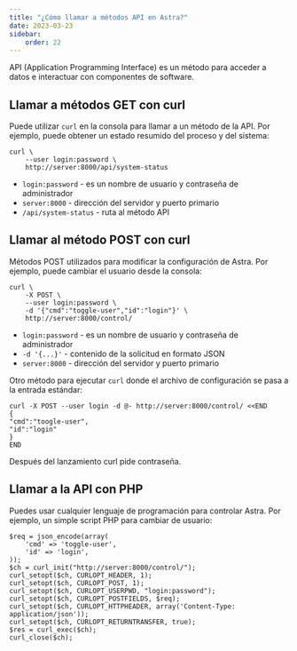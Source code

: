 ```yaml
---
title: "¿Cómo llamar a métodos API en Astra?"
date: 2023-03-23
sidebar:
    order: 22
---
```


API (Application Programming Interface) es un método para acceder a datos e interactuar con componentes de software.

## Llamar a métodos GET con curl[](https://help.cesbo.com/astra/admin-guide/api/call-api#call-get-methods-with-curl)

Puede utilizar `curl` en la consola para llamar a un método de la API. Por ejemplo, puede obtener un estado resumido del proceso y del sistema:

```
curl \
    --user login:password \
    http://server:8000/api/system-status
```

- `login:password` - es un nombre de usuario y contraseña de administrador
- `server:8000` - dirección del servidor y puerto primario
- `/api/system-status` - ruta al método API

## Llamar al método POST con curl[](https://help.cesbo.com/astra/admin-guide/api/call-api#call-post-method-with-curl)

Métodos POST utilizados para modificar la configuración de Astra. Por ejemplo, puede cambiar el usuario desde la consola:

```
curl \
    -X POST \
    --user login:password \
    -d '{"cmd":"toggle-user","id":"login"}' \
    http://server:8000/control/
```

- `login:password` - es un nombre de usuario y contraseña de administrador
- `-d '{...}'` - contenido de la solicitud en formato JSON
- `server:8000` - dirección del servidor y puerto primario

Otro método para ejecutar `curl` donde el archivo de configuración se pasa a la entrada estándar:

```
curl -X POST --user login -d @- http://server:8000/control/ <<END
{
"cmd":"toogle-user",
"id":"login"
}
END
```

Después del lanzamiento curl pide contraseña.

## Llamar a la API con PHP[](https://help.cesbo.com/astra/admin-guide/api/call-api#call-api-with-php)

Puedes usar cualquier lenguaje de programación para controlar Astra. Por ejemplo, un simple script PHP para cambiar de usuario:

```
$req = json_encode(array(
    'cmd' => 'toggle-user',
    'id' => 'login',
));
$ch = curl_init("http://server:8000/control/");
curl_setopt($ch, CURLOPT_HEADER, 1);
curl_setopt($ch, CURLOPT_POST, 1);
curl_setopt($ch, CURLOPT_USERPWD, "login:password");
curl_setopt($ch, CURLOPT_POSTFIELDS, $req);
curl_setopt($ch, CURLOPT_HTTPHEADER, array('Content-Type: application/json'));
curl_setopt($ch, CURLOPT_RETURNTRANSFER, true);
$res = curl_exec($ch);
curl_close($ch);
```
